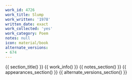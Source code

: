 ```yaml
---
work_id: 4726
work_title: Slump
work_written: '1978'
written_date: exact
work_collected: 'yes'
work_category: Poem
notes: null
icon: material/book
alternate_versions:
- 674
---
```


{{ section_title() }}
{{ work_info() }}
{{ notes_section() }}
{{ appearances_section() }}
{{ alternate_versions_section() }}